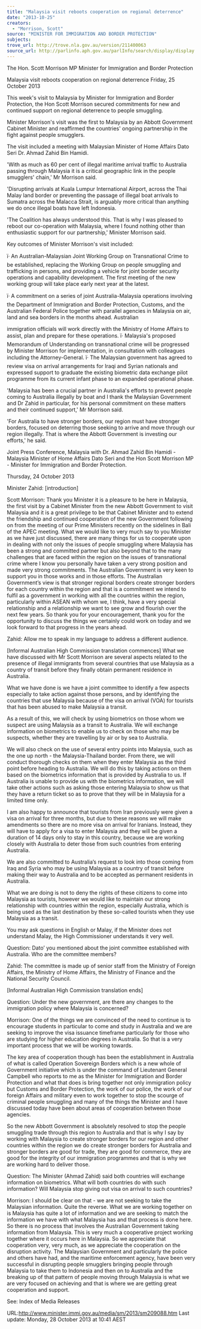 ```yaml
---
title: "Malaysia visit reboots cooperation on regional deterrence"
date: "2013-10-25"
creators:
  - "Morrison, Scott"
source: "MINISTER FOR IMMIGRATION AND BORDER PROTECTION"
subjects:
trove_url: http://trove.nla.gov.au/version/211400063
source_url: http://parlinfo.aph.gov.au/parlInfo/search/display/display.w3p;query=Id%3A%22media/pressrel/3087283%22
---
```


 The Hon. Scott Morrison MP  Minister for Immigration and Border Protection 

 

 Malaysia visit reboots cooperation on regional  deterrence  Friday, 25 October 2013 

 This week's visit to Malaysia by Minister for Immigration and Border Protection, the  Hon Scott Morrison secured commitments for new and continued support on regional  deterrence to people smuggling. 

 Minister Morrison's visit was the first to Malaysia by an Abbott Government Cabinet  Minister and reaffirmed the countries' ongoing partnership in the fight against people  smugglers. 

 The visit included a meeting with Malaysian Minister of Home Affairs Dato Seri Dr.  Ahmad Zahid Bin Hamidi. 

 'With as much as 60 per cent of illegal maritime arrival traffic to Australia passing  through Malaysia it is a critical geographic link in the people smugglers' chain,' Mr  Morrison said. 

 'Disrupting arrivals at Kuala Lumpur International Airport, across the Thai Malay land  border or preventing the passage of illegal boat arrivals to Sumatra across the  Malacca Strait, is arguably more critical than anything we do once illegal boats have  left Indonesia. 

 'The Coalition has always understood this. That is why I was pleased to reboot our  co-operation with Malaysia, where I found nothing other than enthusiastic support for  our partnership,' Minister Morrison said. 

 Key outcomes of Minister Morrison's visit included: 

 ï· An Australian-Malaysian Joint Working Group on  Transnational Crime to be established, replacing the  Working Group on people smuggling and trafficking in  persons, and providing a vehicle for joint border security  operations and capability development. The first meeting  of the new working group will take place early next year  at the latest. 

 ï· A commitment on a series of joint Australia-Malaysia  operations involving the Department of Immigration and  Border Protection, Customs, and the Australian Federal  Police together with parallel agencies in Malaysia on air,  land and sea borders in the months ahead. Australian 

 immigration officials will work directly with the Ministry of  Home Affairs to assist, plan and prepare for these  operations.  ï· Malaysia's proposed Memorandum of Understanding on  transnational crime will be progressed by Minister  Morrison for implementation, in consultation with  colleagues including the Attorney-General.  ï· The Malaysian government has agreed to review visa on  arrival arrangements for Iraqi and Syrian nationals and  expressed support to graduate the existing biometric  data exchange pilot programme from its current infant  phase to an expanded operational phase. 

 'Malaysia has been a crucial partner in Australia's efforts to prevent people coming to  Australia illegally by boat and I thank the Malaysian Government and Dr Zahid in  particular, for his personal commitment on these matters and their continued  support,' Mr Morrison said. 

 'For Australia to have stronger borders, our region must have stronger borders,  focused on deterring those seeking to arrive and move through our region illegally.  That is where the Abbott Government is investing our efforts,' he said. 

 Joint Press Conference, Malaysia with Dr. Ahmad Zahid Bin Hamidi - Malaysia  Minister of Home Affairs Dato Seri and the Hon Scott Morrison MP - Minister  for Immigration and Border Protection. 

 Thursday, 24 October 2013 

 Minister Zahid: [introduction] 

 Scott Morrison: Thank you Minister it is a pleasure to be here in Malaysia, the first  visit by a Cabinet Minister from the new Abbott Government to visit Malaysia and it is  a great privilege to be that Cabinet Minister and to extend the friendship and  continued cooperation of the new Government following on from the meeting of our  Prime Ministers recently on the sidelines in Bali of the APEC meeting. What we  would like to very much say to you Minister as we have just discussed, there are  many things for us to cooperate upon in dealing with not only the issues of people  smuggling where Malaysia has been a strong and committed partner but also  beyond that to the many challenges that are faced within the region on the issues of  transnational crime where I know you personally have taken a very strong position  and made very strong commitments. The Australian Government is very keen to  support you in those works and in those efforts. The Australian Government’s view is  that stronger regional borders create stronger borders for each country within the  region and that is a commitment we intend to fulfil as a government in working with  all the countries within the region, particularly within ASEAN with whom we, I think,  have a very special relationship and a relationship we want to see grow and flourish  over the next few years. So thank you for your encouragement, thank you for the  opportunity to discuss the things we certainly could work on today and we look  forward to that progress in the years ahead. 

 Zahid: Allow me to speak in my language to address a different audience. 

 [Informal Australian High Commission translation commences] What we have  discussed with Mr Scott Morrison are several aspects related to the presence of  illegal immigrants from several countries that use Malaysia as a country of transit  before they finally obtain permanent residence in Australia. 

 What we have done is we have a joint committee to identify a few aspects especially  to take action against those persons, and by identifying the countries that use  Malaysia because of the visa on arrival (VOA) for tourists that has been abused to  make Malaysia a transit. 

 As a result of this, we will check by using biometrics on those whom we suspect are  using Malaysia as a transit to Australia. We will exchange information on biometrics  to enable us to check on those who may be suspects, whether they are travelling by  air or by sea to Australia. 

 We will also check on the use of several entry points into Malaysia, such as the one  up north - the Malaysia-Thailand border. From there, we will conduct thorough  checks on them when they enter Malaysia as the third point before heading to  Australia. We will do this by taking actions on them based on the biometrics  information that is provided by Australia to us. If Australia is unable to provide us with  the biometrics information, we will take other actions such as asking those entering  Malaysia to show us that they have a return ticket so as to prove that they will be in  Malaysia for a limited time only. 

 I am also happy to announce that tourists from Iran previously were given a visa on  arrival for three months, but due to these reasons we will make amendments so  there are no more visa on arrival for Iranians. Instead, they will have to apply for a  visa to enter Malaysia and they will be given a duration of 14 days only to stay in this  country, because we are working closely with Australia to deter those from such  countries from entering Australia. 

 We are also committed to Australia’s request to look into those coming from Iraq and  Syria who may be using Malaysia as a country of transit before making their way to  Australia and to be accepted as permanent residents in Australia. 

 What we are doing is not to deny the rights of these citizens to come into Malaysia  as tourists, however we would like to maintain our strong relationship with countries  within the region, especially Australia, which is being used as the last destination by  these so-called tourists when they use Malaysia as a transit. 

 You may ask questions in English or Malay, if the Minister does not understand  Malay, the High Commissioner understands it very well. 

 Question: Dato’ you mentioned about the joint committee established with Australia.  Who are the committee members? 

 Zahid: The committee is made up of senior staff from the Ministry of Foreign Affairs,  the Ministry of Home Affairs, the Ministry of Finance and the National Security  Council. 

 [Informal Australian High Commission translation ends] 

 Question: Under the new government, are there any changes to the immigration  policy where Malaysia is concerned? 

 Morrison: One of the things we are convinced of the need to continue is to  encourage students in particular to come and study in Australia and we are seeking  to improve the visa issuance timeframe particularly for those who are studying for  higher education degrees in Australia. So that is a very important process that we  will be working towards. 

 The key area of cooperation though has been the establishment in Australia of what  is called Operation Sovereign Borders which is a new whole of Government initiative  which is under the command of Lieutenant General Campbell who reports to me as  the Minister for Immigration and Border Protection and what that does is bring  together not only immigration policy but Customs and Border Protection, the work of  our police, the work of our foreign Affairs and military even to work together to stop  the scourge of criminal people smuggling and many of the things the Minister and I  have discussed today have been about areas of cooperation between those  agencies. 

 So the new Abbott Government is absolutely resolved to stop the people smuggling  trade through this region to Australia and that is why I say by working with Malaysia  to create stronger borders for our region and other countries within the region we do  create stronger borders for Australia and stronger borders are good for trade, they  are good for commerce, they are good for the integrity of our immigration  programmes and that is why we are working hard to deliver those. 

 Question: The Minister (Ahmad Zahid) said both countries will exchange information  on biometrics. What will both countries do with such information? Will Malaysia stop  giving out visa on arrival to such countries? 

 Morrison: I should be clear on that - we are not seeking to take the Malaysian  information. Quite the reverse. What we are working together on is Malaysia has  quite a lot of information and we are seeking to match the information we have with  what Malaysia has and that process is done here. So there is no process that  involves the Australian Government taking information from Malaysia. This is very  much a cooperative project working together where it occurs here in Malaysia. So we  appreciate that cooperation very, very much, as we appreciate the cooperation on  the disruption activity. The Malaysian Government and particularly the police and  others have had, and the maritime enforcement agency, have been very successful  in disrupting people smugglers bringing people through Malaysia to take them to  Indonesia and then on to Australia and the breaking up of that pattern of people  moving through Malaysia is what we are very focused on achieving and that is where  we are getting great cooperation and support. 

 

 See: Index of Media Releases  

 URL:http://www.minister.immi.gov.au/media/sm/2013/sm209088.htm   Last update: Monday, 28 October 2013 at 10:41 AEST 

 


